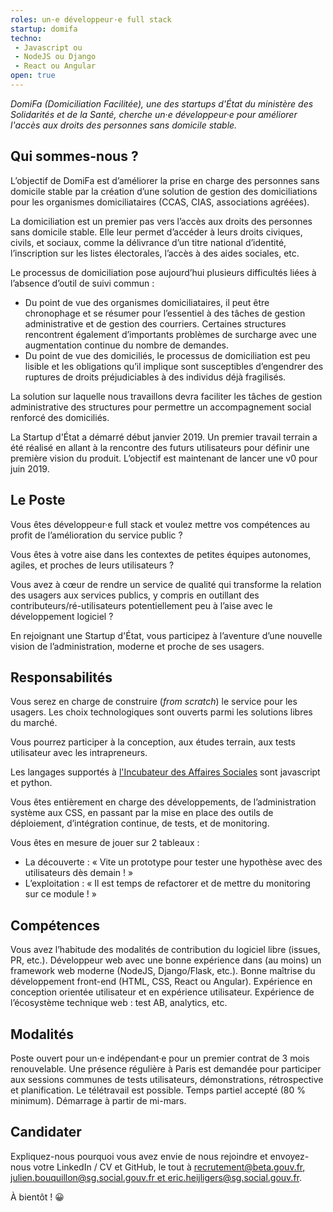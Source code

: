 ```yaml
---
roles: un·e développeur·e full stack
startup: domifa
techno: 
 - Javascript ou 
 - NodeJS ou Django
 - React ou Angular
open: true
---
```


*DomiFa (Domiciliation Facilitée), une des startups d'État du ministère des Solidarités et de la Santé, cherche un·e développeur·e pour améliorer l'accès aux droits des personnes sans domicile stable.*

<!--more-->

## Qui sommes-nous ?

L’objectif de DomiFa est d’améliorer la prise en charge des personnes sans domicile stable par la création d’une solution de gestion des domiciliations pour les organismes domiciliataires (CCAS, CIAS, associations agréées).

La domiciliation est un premier pas vers l’accès aux droits des personnes sans domicile stable. Elle leur permet d’accéder à leurs droits civiques, civils, et sociaux, comme la délivrance d’un titre national d’identité, l’inscription sur les listes électorales, l’accès à des aides sociales, etc.

Le processus de domiciliation pose aujourd’hui plusieurs difficultés liées à l’absence d’outil de suivi commun :
- Du point de vue des organismes domiciliataires, il peut être chronophage et se résumer pour l’essentiel à des tâches de gestion administrative et de gestion des courriers. Certaines structures rencontrent également d’importants problèmes de surcharge avec une augmentation continue du nombre de demandes.
- Du point de vue des domiciliés, le processus de domiciliation est peu lisible et les obligations qu’il implique sont susceptibles d’engendrer des ruptures de droits préjudiciables à des individus déjà fragilisés.

La solution sur laquelle nous travaillons devra faciliter les tâches de gestion administrative des structures pour permettre un accompagnement social renforcé des domiciliés.

La Startup d'État a démarré début janvier 2019. Un premier travail terrain a été réalisé en allant à la rencontre des futurs utilisateurs pour définir une première vision du produit. L’objectif est maintenant de lancer une v0 pour juin 2019.

## Le Poste

Vous êtes développeur·e full stack et voulez mettre vos compétences au profit de l’amélioration du service public ?

Vous êtes à votre aise dans les contextes de petites équipes autonomes, agiles, et proches de leurs utilisateurs ?

Vous avez à cœur de rendre un service de qualité qui transforme la relation des usagers aux services publics, y compris en outillant des contributeurs/ré-utilisateurs potentiellement peu à l’aise avec le développement logiciel ?

En rejoignant une Startup d'État, vous participez à l’aventure d’une nouvelle vision de  l’administration, moderne et proche de ses usagers.

## Responsabilités

Vous serez en charge de construire (*from scratch*) le service pour les usagers. Les choix technologiques sont ouverts parmi les solutions libres du marché.

Vous pourrez participer à la conception, aux études terrain, aux tests utilisateur avec les intrapreneurs.

Les langages supportés à [l'Incubateur des Affaires Sociales](/incubateurs/sgmas.html) sont javascript et python.

Vous êtes entièrement en charge des développements, de l’administration système aux CSS, en passant par la mise en place des outils de déploiement, d’intégration continue, de tests, et de monitoring.

Vous êtes en mesure de jouer sur 2 tableaux :
- La découverte : « Vite un prototype pour tester une hypothèse avec des utilisateurs dès demain ! »
- L’exploitation : « Il est temps de refactorer et de mettre du monitoring sur ce module ! »

## Compétences

Vous avez l’habitude des modalités de contribution du logiciel libre (issues, PR, etc.).
Développeur web avec une bonne expérience dans (au moins) un framework web moderne (NodeJS, Django/Flask, etc.).
Bonne maîtrise du développement front-end (HTML, CSS, React ou Angular).
Expérience en conception orientée utilisateur et en expérience utilisateur.
Expérience de l’écosystème technique web : test AB, analytics, etc.

## Modalités

Poste ouvert pour un·e indépendant·e pour un premier contrat de 3 mois renouvelable.
Une présence régulière à Paris est demandée pour participer aux sessions communes de tests utilisateurs, démonstrations, rétrospective et planification. Le télétravail est possible.
Temps partiel accepté (80 % minimum).
Démarrage à partir de mi-mars.

## Candidater

Expliquez-nous pourquoi vous avez envie de nous rejoindre et envoyez-nous votre LinkedIn / CV et GitHub, le tout à [recrutement@beta.gouv.fr, julien.bouquillon@sg.social.gouv.fr et eric.heijligers@sg.social.gouv.fr](mailto:recrutement@beta.gouv.fr;julien.bouquillon@sg.social.gouv.fr;eric.heijligers@sg.social.gouv.fr).

À bientôt ! 😀
